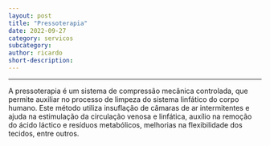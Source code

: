 ```yaml
---
layout: post
title: "Pressoterapia"
date: 2022-09-27
category: servicos
subcategory: 
author: ricardo
short-description: 
---
```


-----

A pressoterapia é um sistema de compressão mecânica controlada, que permite auxiliar no processo de limpeza do sistema linfático do corpo humano. Este método utiliza insuflação de câmaras de ar intermitentes e ajuda na estimulação da circulação venosa e linfática, auxílio na remoção do ácido láctico e resíduos metabólicos, melhorias na flexibilidade dos tecidos, entre outros.